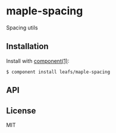 
# maple-spacing

  Spacing utils

## Installation

  Install with [component(1)](http://component.io):

    $ component install leafs/maple-spacing

## API



## License

  MIT
